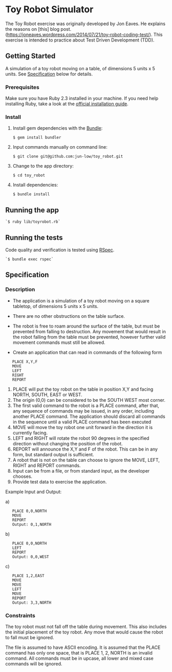 # Toy Robot Simulator

The Toy Robot exercise was originally developed by Jon Eaves. He explains the reasons on [this] blog post. (https://joneaves.wordpress.com/2014/07/21/toy-robot-coding-test/).
This exercise is intended to practice about Test Driven Development (TDD).

## Getting Started
A simulation of a toy robot moving on a table, of dimensions 5 units x 5 units. 
See [Specification](https://github.com/jun-low/toy_robot/blob/master/README.md#specification) below for details.

### Prerequisites
Make sure you have Ruby 2.3 installed in your machine. If you need help installing Ruby, take a look at the [official installation guide](https://www.ruby-lang.org/en/documentation/installation/).


### Install
1. Install gem dependencies with the [Bundle](https://bundler.io/):

    `$ gem install bundler`

2. Input commands manually on command line:

    `$ git clone git@github.com:jun-low/toy_robot.git`

3. Change to the app directory:

    `$ cd toy_robot`

4. Install dependencies:

    `$ bundle install`

## Running the app

    `$ ruby lib/toyrobot.rb`

## Running the tests
Code quality and verification is tested using [RSpec](http://rspec.info/).

    `$ bundle exec rspec`
  
  
## Specification
### Description
- The application is a simulation of a toy robot moving on a square tabletop, of dimensions 5 units x 5 units.
- There are no other obstructions on the table surface.
- The robot is free to roam around the surface of the table, but must be prevented from falling to destruction. Any movement that would result in the robot falling from the table must be prevented, however further valid movement commands must still be allowed.

- Create an application that can read in commands of the following form
```
   PLACE X,Y,F
   MOVE
   LEFT
   RIGHT
   REPORT
```

1. PLACE will put the toy robot on the table in position X,Y and facing NORTH, SOUTH, EAST or WEST.
2. The origin (0,0) can be considered to be the SOUTH WEST most corner.
3. The first valid command to the robot is a PLACE command, after that, any sequence of commands may be issued, in any order, including another PLACE command. The application should discard all commands in the sequence until a valid PLACE command has been executed
4. MOVE will move the toy robot one unit forward in the direction it is currently facing.
5. LEFT and RIGHT will rotate the robot 90 degrees in the specified direction without changing the position of the robot.
6. REPORT will announce the X,Y and F of the robot. This can be in any form, but standard output is sufficient.
7. A robot that is not on the table can choose to ignore the MOVE, LEFT, RIGHT and REPORT commands.
8. Input can be from a file, or from standard input, as the developer chooses.
9. Provide test data to exercise the application.

Example Input and Output:

a)
```
   PLACE 0,0,NORTH
   MOVE
   REPORT
   Output: 0,1,NORTH
```
b)
```
   PLACE 0,0,NORTH
   LEFT
   REPORT
   Output: 0,0,WEST
```

c)
```
   PLACE 1,2,EAST
   MOVE
   MOVE
   LEFT
   MOVE
   REPORT
   Output: 3,3,NORTH
```

### Constraints
The toy robot must not fall off the table during movement. This also includes the initial placement of the toy robot. Any move that would cause the robot to fall must be ignored. 

The file is assumed to have ASCII encoding. It is assumed that the PLACE command has only one space, that is PLACE 1, 2, NORTH is an invalid command. All commands must be in upcase, all lower and mixed case commands will be ignored.
